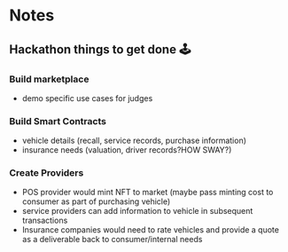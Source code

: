 # Notes

## Hackathon things to get done 🕹️

### Build marketplace

* demo specific use cases for judges

### Build Smart Contracts

* vehicle details (recall, service records, purchase information)
* insurance needs (valuation, driver records?HOW SWAY?)

### Create Providers

* POS provider would mint NFT to market (maybe pass minting cost to consumer as part of purchasing vehicle)
* service providers can add information to vehicle in subsequent transactions
* Insurance companies would need to rate vehicles and provide a quote as a deliverable back to consumer/internal needs
